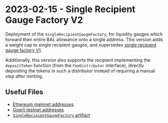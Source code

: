 # 2023-02-15 - Single Recipient Gauge Factory V2

Deployment of the `SingleRecipientGaugeFactory`, for liquidity gauges which forward their entire BAL allowance onto a single address.
This version adds a weight cap to single recipient gauges, and supersedes [single recipient gauge factory V1](../deprecated/20220325-single-recipient-gauge-factory/).

Additionally, this version also supports the recipient implementing the `depositToken` function (from the `FeeDistributor` interface), directly depositing the tokens in such a distributor instead of requiring a manual step after minting.

## Useful Files

- [Ethereum mainnet addresses](./output/mainnet.json)
- [Goerli testnet addresses](./output/goerli.json)
- [`SingleRecipientGaugeFactory` artifact](./artifact/SingleRecipientGaugeFactory.json)

